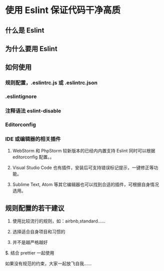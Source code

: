 # 使用 Eslint 保证代码干净高质

## 什么是 Eslint

## 为什么要用 Eslint

## 如何使用

### 规则配置，.eslintrc.js 或 .eslintrc.json

### .eslintignore

### 注释语法 eslint-disable

### Editorconfig

### IDE 或编辑器的相关插件

1. WebStorm 和 PhpStorm 较新版本的已经内内置支持 Eslint 同时可以根据 editorconfig 配置。。

2. Visual Studio Code 也有插件，安装后可支持错误标记提示，一键修正等功能。

3. Sublime Text, Atom 等其它编辑器也可以找到合适的插件，可根据自身情况选用。

## 规则配置的若干建议

1. 使用比较流行的规则，如：airbnb,standard……

2. 选择适合自身项目和习惯的

3. 并不是越严格越好

$. 结合 prettier 一起使用

如果没有规范的约束，大家一起放飞自我……